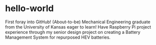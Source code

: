 # hello-world
First foray into GitHub!
(About-to-be) Mechanical Engineering graduate from the University of Kansas eager to learn! 
Have Raspberry Pi project experience through my senior design project on creating a Battery Management System for repurposed HEV batteries.
